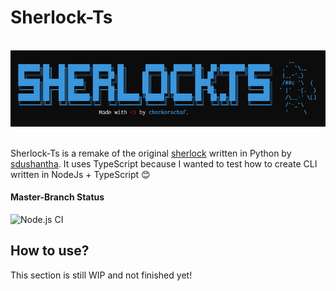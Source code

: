 # Sherlock-Ts

<p align="center">
  <br>
  <img alt="Screenshot" src="https://github.com/checkerschaf/sherlock-ts/raw/master/screenshot.png" />
  <br><br>
</p>

Sherlock-Ts is a remake of the original [sherlock](https://github.com/sdushantha/sherlock) written in Python by [sdushantha](https://github.com/sdushantha). It uses TypeScript because I wanted to test how to create CLI written in NodeJs + TypeScript 😊

#### Master-Branch Status
![Node.js CI](https://github.com/checkerschaf/sherlock-ts/workflows/Node.js%20CI/badge.svg?branch=master)

## How to use?

This section is still WIP and not finished yet!
